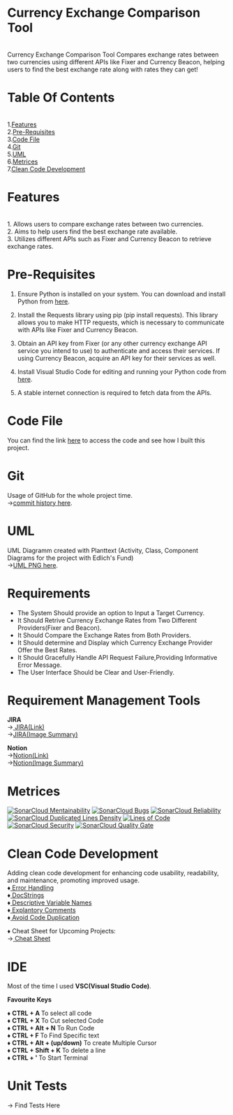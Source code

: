 # Currency Exchange Comparison Tool
<br>
Currency Exchange Comparison Tool Compares exchange rates between two currencies using different APIs like Fixer and Currency Beacon, helping users to find the best exchange rate along with rates they can get!
 
# Table Of Contents
<br>
1.<a href="https://github.com/cs-aman/Currency-Exchange-Comparison-Tool/tree/main?tab=readme-ov-file#features">Features</a> <br>
2.<a href="https://github.com/cs-aman/Currency-Exchange-Comparison-Tool/tree/main?tab=readme-ov-file#pre-requisites">Pre-Requisites</a> <br>
3.<a href="https://github.com/cs-aman/Currency-Exchange-Comparison-Tool/tree/main?tab=readme-ov-file#code-file">Code File</a><br>
4.<a href="https://github.com/cs-aman/Currency-Exchange-Comparison-Tool/tree/main?tab=readme-ov-file#git">Git</a> <br>
5.<a href="https://github.com/cs-aman/Currency-Exchange-Comparison-Tool/tree/main?tab=readme-ov-file#uml">UML</a> <br> 
6.<a href="https://github.com/cs-aman/Currency-Exchange-Comparison-Tool/tree/main?tab=readme-ov-file#metrices">Metrices</a> <br> 
7.<a href="https://github.com/cs-aman/Currency-Exchange-Comparison-Tool/tree/main?tab=readme-ov-file#clean-code-development">Clean Code Development</a> <br> 

# Features
<br>
1. Allows users to compare exchange rates between two currencies.<br style="line-height: 0.5;"> 
2. Aims to help users find the best exchange rate available.<br  style="line-height: 0.5;"> 
3. Utilizes different APIs such as Fixer and Currency Beacon to retrieve exchange rates.<br style="line-height: 0.5;"> 

# Pre-Requisites
1. Ensure Python is installed on your system. You can download and install Python from <a href="https://www.python.org/ftp/python/3.12.1/python-3.12.1-amd64.exe">here</a>.<br style="line-height: 0.5;">

2. Install the Requests library using pip (pip install requests). This library allows you to make HTTP requests, which is necessary to communicate with APIs like Fixer and Currency Beacon.<br style="line-height: 0.5;">

3. Obtain an API key from Fixer (or any other currency exchange API service you intend to use) to authenticate and access their services. If using Currency Beacon, acquire an API key for their services as well.<br style="line-height: 0.5;">

4. Install Visual Studio Code for editing and running your Python code from <a href="https://code.visualstudio.com/download">here</a>.<br style="line-height: 0.5;">

5. A stable internet connection is required to fetch data from the APIs.<br style="line-height: 0.5;">

# Code File 
 You can find the link <a href="https://github.com/cs-aman/Currency-Exchange-Comparison-Tool/blob/main/Python/code-file.py">here</a> to access the code and see how I built this project. 

# Git 
Usage of GitHub for the whole project time.<br style="line-height:1.5;">
→<a href='https://github.com/cs-aman/Currency-Exchange-Comparison-Tool/commits/main/'>commit history here</a>.

# UML 
UML Diagramm created with Planttext (Activity, Class, Component Diagrams for the project with Edlich's Fund)<br style="line-height: 1.5;"> 
→<a href='https://github.com/cs-aman/Currency-Exchange-Comparison-Tool/tree/main/uml-diagram'>UML PNG here</a>.

# Requirements

* The System Should provide an option to Input a Target Currency.<br>
* It Should Retrive Currency Exchange Rates from Two Different Providers(Fixer and Beacon).<br>
* It Should Compare the Exchange Rates from Both Providers.<br>
* It Should determine and Display which Currency Exchange Provider Offer the Best Rates.<br>
* It Should Gracefully Handle API Request Failure,Providing Informative Error Message.<br>
* The User Interface Should be Clear and User-Friendly.<br>

# Requirement Management Tools
<p><b>JIRA</b> <br>
→<a href='https://csaman.atlassian.net/jira/software/projects/CECT/boards/3/timeline'> JIRA(Link) </a> <br>
→<a href='https://github.com/cs-aman/Currency-Exchange-Comparison-Tool/tree/main/JIRA'>JIRA(Image Summary) </a> <br> </p>
<p><b>Notion</b><br>
→<a href='https://www.notion.so/b801ec7887084df2bf0bd0e6f6e96643?v=3e68d9b0ed6042bfaefd661da920f6e8&pvs=4'>Notion(Link)</a><br>
→<a href='https://github.com/cs-aman/Currency-Exchange-Comparison-Tool/tree/main/Notion'>Notion(Image Summary)</a></p>

# Metrices 
[![SonarCloud Mentainability](https://sonarcloud.io/api/project_badges/measure?project=cs-aman_Currency-Exchange-Comparison-Tool&metric=sqale_rating)](https://sonarcloud.io/summary/new_code?id=cs-aman_Currency-Exchange-Comparison-Tool)
[![SonarCloud Bugs](https://sonarcloud.io/api/project_badges/measure?project=cs-aman_Currency-Exchange-Comparison-Tool&metric=bugs)](https://sonarcloud.io/summary/new_code?id=cs-aman_Currency-Exchange-Comparison-Tool)
[![SonarCloud Reliability](https://sonarcloud.io/api/project_badges/measure?project=cs-aman_Currency-Exchange-Comparison-Tool&metric=reliability_rating)](https://sonarcloud.io/summary/new_code?id=cs-aman_Currency-Exchange-Comparison-Tool)
[![SonarCloud Duplicated Lines Density](https://sonarcloud.io/api/project_badges/measure?project=cs-aman_Currency-Exchange-Comparison-Tool&metric=duplicated_lines_density)](https://sonarcloud.io/summary/new_code?id=cs-aman_Currency-Exchange-Comparison-Tool)
[![Lines of Code](https://sonarcloud.io/api/project_badges/measure?project=cs-aman_Currency-Exchange-Comparison-Tool&metric=ncloc)](https://sonarcloud.io/summary/new_code?id=cs-aman_Currency-Exchange-Comparison-Tool)
[![SonarCloud Security](https://sonarcloud.io/api/project_badges/measure?project=cs-aman_Currency-Exchange-Comparison-Tool&metric=security_rating)](https://sonarcloud.io/summary/new_code?id=cs-aman_Currency-Exchange-Comparison-Tool)
[![SonarCloud Quality Gate](https://sonarcloud.io/api/project_badges/measure?project=cs-aman_Currency-Exchange-Comparison-Tool&metric=alert_status)](https://sonarcloud.io/summary/new_code?id=cs-aman_Currency-Exchange-Comparison-Tool)

# Clean Code Development
Adding clean code development for enhancing code usability, readability, and maintenance, promoting improved usage.<br>
♦<a href='https://github.com/cs-aman/Currency-Exchange-Comparison-Tool/blob/e869f95664b47c1cab6ad987d61d6e925f4ef0a9/Python/code-file.py#L8'> Error Handling</a> </br>
♦<a href='https://github.com/cs-aman/Currency-Exchange-Comparison-Tool/blob/e869f95664b47c1cab6ad987d61d6e925f4ef0a9/Python/code-file.py#L44'> DocStrings</a> </br>
♦<a href='https://github.com/cs-aman/Currency-Exchange-Comparison-Tool/blob/e869f95664b47c1cab6ad987d61d6e925f4ef0a9/Python/code-file.py#L37C1-L37C1'> Descriptive Variable Names</a> <br>
♦<a href='https://github.com/cs-aman/Currency-Exchange-Comparison-Tool/blob/e869f95664b47c1cab6ad987d61d6e925f4ef0a9/Python/code-file.py#L21'> Explantory Comments</a> <br>
♦<a href='https://github.com/cs-aman/Currency-Exchange-Comparison-Tool/blob/e869f95664b47c1cab6ad987d61d6e925f4ef0a9/Python/code-file.py#L52C1-L52C1'> Avoid Code Duplication</a> <br>

♦ Cheat Sheet for Upcoming Projects:<br>
→<a href="https://github.com/cs-aman/Currency-Exchange-Comparison-Tool/blob/main/ccd_cheat-sheet.md" target="_blank"> Cheat Sheet</a>

# IDE 
Most of the time I used <b>VSC(Visual Studio Code)</b>.

<b>Favourite Keys </b>

♦ <b> CTRL + A </b>  To select all code <br>
♦ <b> CTRL + X </b>  To Cut selected Code  <br>
♦ <b> CTRL + Alt + N</b>  To Run Code <br>
♦ <b> CTRL + F </b>  To Find Specific text <br>
♦ <b>CTRL + Alt + (up/down)</b>  To create Multiple Cursor <br>
♦ <b>CTRL + Shift + K </b>  To delete a line <br>
♦ <b>CTRL + '  </b>  To Start Terminal <br>


# Unit Tests

→ Find Tests Here